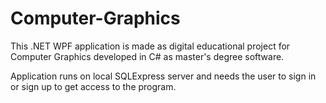# Computer-Graphics

This .NET WPF application is made as digital educational project for Computer Graphics developed in C# as master's degree software.

Application runs on local SQLExpress server and needs the user to sign in or sign up to get access to the program.
 
